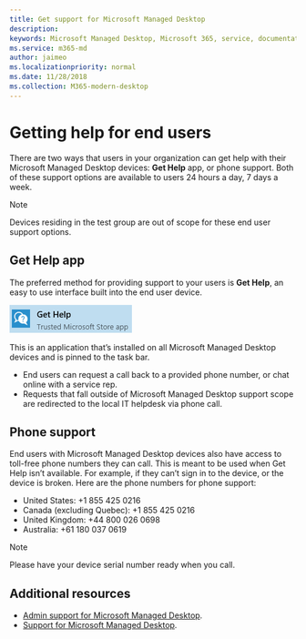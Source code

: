 ```yaml
---
title: Get support for Microsoft Managed Desktop
description:  
keywords: Microsoft Managed Desktop, Microsoft 365, service, documentation
ms.service: m365-md
author: jaimeo
ms.localizationpriority: normal
ms.date: 11/28/2018
ms.collection: M365-modern-desktop
---
```


# Getting help for end users

There are two ways that users in your organization can get help with their Microsoft Managed Desktop devices: **Get Help** app, or phone support. Both of these support options are available to users 24 hours a day, 7 days a week. 
>[!NOTE]
>Devices residing in the test group are out of scope for these end user support options. 

## Get Help app

The preferred method for providing support to your users is **Get Help**, an easy to use interface built into the end user device.  

![Get Help](images/get-help.png)

This is an application that’s installed on all Microsoft Managed Desktop devices and is pinned to the task bar. 

- End users can request a call back to a provided phone number, or chat online with a service rep.
- Requests that fall outside of Microsoft Managed Desktop support scope are redirected to the local IT helpdesk via phone call.  

## Phone support

End users with Microsoft Managed Desktop devices also have access to toll-free phone numbers they can call. This is meant to be used when Get Help isn’t available. For example, if they can’t sign in to the device, or the device is broken. Here are the phone numbers for phone support:

- United States: +1 855 425 0216
- Canada (excluding Quebec): +1 855 425 0216
- United Kingdom: +44 800 026 0698
- Australia: +61 180 037 0619

>[!NOTE]
>Please have your device serial number ready when you call. 

## Additional resources
- [Admin support for Microsoft Managed Desktop](admin-support.md). 
- [Support for Microsoft Managed Desktop](../service-description/support.md).
